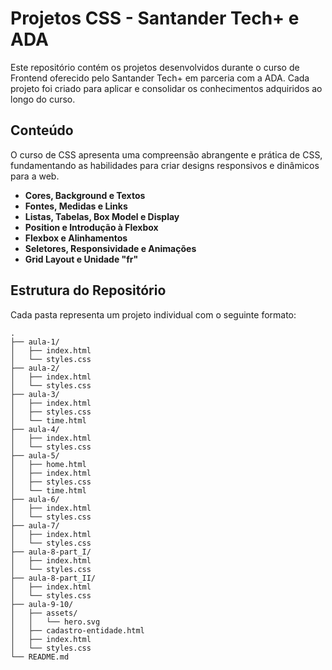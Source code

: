 # Projetos CSS - Santander Tech+ e ADA

Este repositório contém os projetos desenvolvidos durante o curso de Frontend oferecido pelo Santander Tech+ em parceria com a ADA. Cada projeto foi criado para aplicar e consolidar os conhecimentos adquiridos ao longo do curso.

## Conteúdo
O curso de CSS apresenta uma compreensão abrangente e prática de CSS, fundamentando as habilidades para criar designs responsivos e dinâmicos para a web.

- **Cores, Background e Textos**
- **Fontes, Medidas e Links**
- **Listas, Tabelas, Box Model e Display**
- **Position e Introdução à Flexbox**
- **Flexbox e Alinhamentos**
- **Seletores, Responsividade e Animações**
- **Grid Layout e Unidade "fr"**

## Estrutura do Repositório

Cada pasta representa um projeto individual com o seguinte formato:

```plaintext
.
├── aula-1/
│   ├── index.html
│   └── styles.css
├── aula-2/
│   ├── index.html
│   └── styles.css
├── aula-3/
│   ├── index.html
│   ├── styles.css
│   └── time.html
├── aula-4/
│   ├── index.html
│   └── styles.css
├── aula-5/
│   ├── home.html
│   ├── index.html
│   ├── styles.css
│   └── time.html
├── aula-6/
│   ├── index.html
│   └── styles.css
├── aula-7/
│   ├── index.html
│   └── styles.css
├── aula-8-part_I/
│   ├── index.html
│   └── styles.css
├── aula-8-part_II/
│   ├── index.html
│   └── styles.css
├── aula-9-10/
│   ├── assets/
│   │   └── hero.svg
│   ├── cadastro-entidade.html
│   ├── index.html
│   └── styles.css
└── README.md
